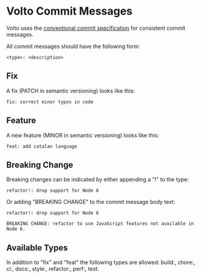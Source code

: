 # Volto Commit Messages

Volto uses the [conventional commit specification](https://www.conventionalcommits.org/en/v1.0.0/#specification) for consistent commit messages.

All commit messages should have the following form:

```
<type>: <description>
```

## Fix

A fix (PATCH in semantic versioning) looks like this:

```
fix: correct minor typos in code
```

## Feature

A new feature (MINOR in semantic versioning) looks like this:

```
feat: add catalan language
```

## Breaking Change

Breaking changes can be indicated by either appending a "!" to the type:

```
refactor!: drop support for Node 6
```

Or adding "BREAKING CHANGE" to the commit message body text:

```
refactor!: drop support for Node 6

BREAKING CHANGE: refactor to use JavaScript features not available in Node 6.
```

## Available Types

In addition to "fix" and "feat" the following types are allowed:
build:, chore:, ci:, docs:, style:, refactor:, perf:, test:
